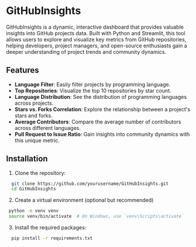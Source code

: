 # GitHubInsights

GitHubInsights is a dynamic, interactive dashboard that provides valuable insights into GitHub projects data. Built with Python and Streamlit, this tool allows users to explore and visualize key metrics from GitHub repositories, helping developers, project managers, and open-source enthusiasts gain a deeper understanding of project trends and community dynamics.

## Features

- **Language Filter**: Easily filter projects by programming language.
- **Top Repositories**: Visualize the top 10 repositories by star count.
- **Language Distribution**: See the distribution of programming languages across projects.
- **Stars vs. Forks Correlation**: Explore the relationship between a project's stars and forks.
- **Average Contributors**: Compare the average number of contributors across different languages.
- **Pull Request to Issue Ratio**: Gain insights into community dynamics with this unique metric.

## Installation
1. Clone the repository:
```bash
  git clone https://github.com/yourusername/GitHubInsights.git
  cd GitHubInsights
```

2. Create a virtual environment (optional but recommended)
```bash
 python -m venv venv
 source venv/bin/activate  # On Windows, use `venv\Scripts\activate`
```
3. Install the required packages:
```bash
  pip install -r requirements.txt
```